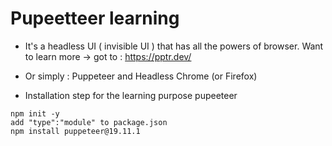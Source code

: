 # Pupeetteer learning

- It's a headless UI ( invisible UI ) that has all the powers of browser. Want to learn more -> got to : https://pptr.dev/

- Or simply : Puppeteer and Headless Chrome (or Firefox)

- Installation step for the learning purpose pupeeteer

```
npm init -y
add "type":"module" to package.json
npm install puppeteer@19.11.1
```
